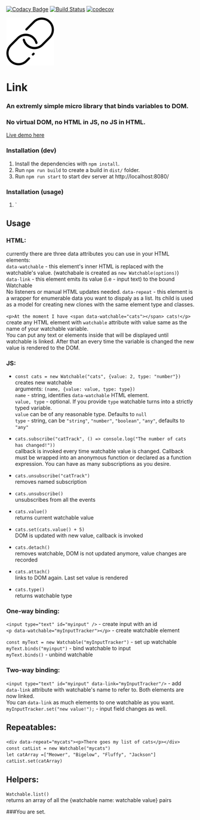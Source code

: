 [![Codacy Badge](https://api.codacy.com/project/badge/Grade/d76a5963342e443bae700ac345907ba9)](https://www.codacy.com/app/spbeat/link?utm_source=github.com&amp;utm_medium=referral&amp;utm_content=tomkallen/link&amp;utm_campaign=Badge_Grade)
[![Build Status](https://travis-ci.org/tomkallen/link.svg?branch=master)](https://travis-ci.org/tomkallen/link)
[![codecov](https://codecov.io/gh/tomkallen/link/branch/master/graph/badge.svg)](https://codecov.io/gh/tomkallen/link)


![](./link.png)
# Link  
### An extremly simple micro library that binds variables to DOM.  
### No virtual DOM, no HTML in JS, no JS in HTML.  

[Live demo here](https://tomkallen.github.io/link/)  

### Installation (dev)

1. Install the dependencies with `npm install`.
2. Run `npm run build` to create a build in `dist/` folder.
3. Run `npm run start` to start dev server at http://localhost:8080/

### Installation (usage)

1. `<script src="./dist/main.bundle.js"></script>
## Usage

### HTML:  
currently there are three data attributes you can use in your HTML elements:  
`data-watchable` - this element's inner HTML is replaced with the watchable's value. (watchabale is created as `new Watchable(options)`)    
`data-link` - this element emits its value (i.e - input text) to the bound Watchable  
No listeners or manual HTML updates needed. 
`data-repeat` - this element is a wrapper for enumerable data you want to dispaly as a list. Its child
is used as a model for creating new clones with the same element type and classes.   

`<p>At the moment I have <span data-watchable="cats"></span> cats!</p>`  
create any HTML element with `watchable` attribute with value same as the name of your watchable variable.  
You can put any text or elements inside that will be displayed until watchable is linked. After that an every time the variable is changed the new value is rendered to the DOM.   

### JS: 
- `const cats = new Watchable("cats", {value: 2, type: "number"})`  
creates new watchable  
arguments: `(name, {value: value, type: type})`  
`name` - string, identifies `data-watchable` HTML element.    
`value, type` - optional.  If you provide `type` watchable turns into a strictly typed variable.     
`value` can be of any reasonable type. Defaults to `null`  
`type` - string, can be `"string"`, `"number"`, `"boolean"`, `"any"`, defaults to `"any"`  

- `cats.subscribe("catTrack", () => console.log("The number of cats has changed!"))`  
callback is invoked every time watchable value is changed.
 Callback must be wrapped into an anonymous function or declared as a function expression.
 You can have as many subscriptions as you desire.  
- `cats.unsubscribe("catTrack")`  
removes named subscription  
- `cats.unsubscribe()`  
unsubscribes from all the events  

- `cats.value()`  
returns current watchable value  
- `cats.set(cats.value() + 5)`  
DOM is updated with new value, callback is invoked  

- `cats.detach()`  
removes watchable, DOM is not updated anymore, value changes are recorded  
- `cats.attach()`  
links to DOM again. Last set value is rendered   

- `cats.type()`  
returns watchable type

### One-way binding:  
`<input type="text" id="myinput" />` - create input with an id  
`<p data-watchable="myInputTracker"></p>` - create watchable element   
  
`const myText = new Watchable("myInputTracker")` - set up watchable  
`myText.binds("myinput")` - bind watchable to input  
`myText.binds()` - unbind watchable  

### Two-way binding:
`<input type="text" id="myinput" data-link="myInputTracker"/>` - add `data-link` attribute with watchable's name to refer to. Both elements are now linked.  
You can `data-link` as much elements to one watchable as you want.   
`myInputTracker.set("new value!");` - input field changes as well.  

## Repeatables:  
`<div data-repeat="mycats"><p>There goes my list of cats</p></div>`  
`const catList = new Watchable("mycats")`  
`let catArray =["Meower", "Bigelow", "Fluffy", "Jackson"]`  
`catList.set(catArray)`  

## Helpers:  
`Watchable.list()`  
returns an array of all the {watchable name: watchable value} pairs  

###You are set.

